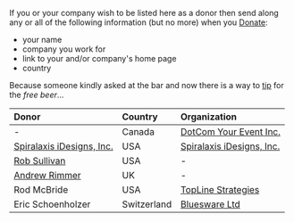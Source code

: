 If you or your company wish to be listed here as a donor then send along any or all of the following information (but no more) when you [Donate](Donate.md):

  * your name
  * company you work for
  * link to your and/or company's home page
  * country

Because someone kindly asked at the bar and now there is a way to [tip](Donate.md) for the _free beer_...

| **Donor** | **Country** | **Organization** |
|:----------|:------------|:-----------------|
| - | Canada | [DotCom Your Event Inc.](http://www.dotcomyourevent.com) |
| [Spiralaxis iDesigns, Inc.](http://www.spiralaxis.com/) | USA | [Spiralaxis iDesigns, Inc.](http://www.spiralaxis.com/) |
| [Rob Sullivan](http://f5compliant.org/) | USA | - |
| [Andrew Rimmer](http://www.outofmemory.co.uk/) | UK | - |
| Rod McBride | USA | [TopLine Strategies](http://www.toplinestrategies.com/) |
| Eric Schoenholzer | Switzerland | [Bluesware Ltd](http://www.bluesware.ch/) |